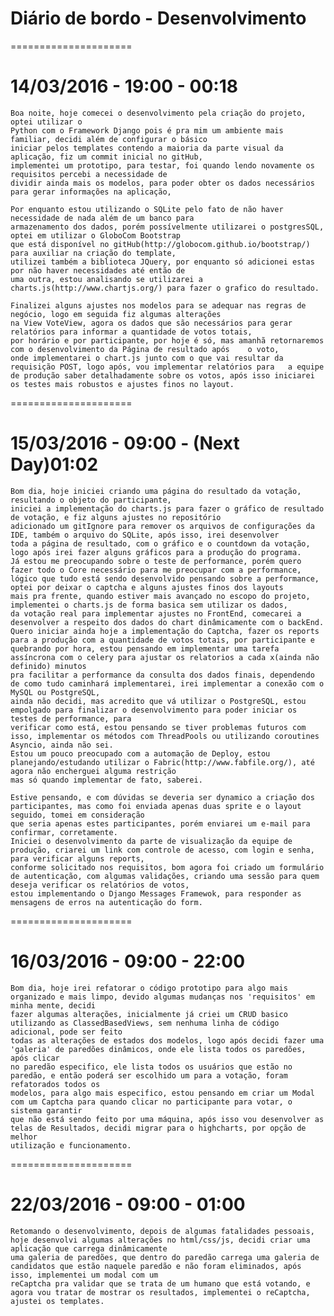 # Diário de bordo - Desenvolvimento
=====================
# 14/03/2016 - 19:00 - 00:18
	Boa noite, hoje comecei o desenvolvimento pela criação do projeto, optei utilizar o 
	Python com o Framework Django pois é pra mim um ambiente mais familiar, decidi além de configurar o básico 
	iniciar pelos templates contendo a maioria da parte visual da aplicação, fiz um commit inicial no gitHub, 
	implementei um prototipo, para testar, foi quando lendo novamente os requisitos percebi a necessidade de 
	dividir ainda mais os modelos, para poder obter os dados necessários para gerar informações na aplicação, 

	Por enquanto estou utilizando o SQLite pelo fato de não haver necessidade de nada além de um banco para
	armazenamento dos dados, porém possívelmente utilizarei o postgresSQL, optei em utilizar o GloboCom Bootstrap
	que está disponível no gitHub(http://globocom.github.io/bootstrap/) para auxiliar na criação do template,
	utilizei também a biblioteca JQuery, por enquanto só adicionei estas por não haver necessidades até então de 
	uma outra, estou analisando se utilizarei a charts.js(http://www.chartjs.org/) para fazer o grafico do resultado.

	Finalizei alguns ajustes nos modelos para se adequar nas regras de negócio, logo em seguida fiz algumas alterações
	na View VoteView, agora os dados que são necessários para gerar relatórios para informar a quantidade de votos totais,
	por horário e por participante, por hoje é só, mas amanhã retornaremos com o desenvolvimento da Página de resultado após 	o voto,
	onde implementarei o chart.js junto com o que vai resultar da requisição POST, logo após, vou implementar relatórios para 	a equipe
	de produção saber detalhadamente sobre os votos, após isso iniciarei os testes mais robustos e ajustes finos no layout.
=====================
# 15/03/2016 - 09:00 -  (Next Day)01:02
	Bom dia, hoje iniciei criando uma página do resultado da votação, resultando o objeto do participante,
	iniciei a implementação do charts.js para fazer o gráfico de resultado de votação, e fiz alguns ajustes no repositório
	adicionado um gitIgnore para remover os arquivos de configurações da IDE, também o arquivo do SQLite, após isso, irei desenvolver
	toda a página de resultado, com o gráfico e o countdown da votação, logo após irei fazer alguns gráficos para a produção do programa.
	Já estou me preocupando sobre o teste de performance, porém quero fazer todo o Core necessário para me preocupar com a performance,
	lógico que tudo está sendo desenvolvido pensando sobre a performance, optei por deixar o captcha e alguns ajustes finos dos layouts
	mais pra frente, quando estiver mais avançado no escopo do projeto, implementei o charts.js de forma basica sem utilizar os dados, 
	da votação real para implementar ajustes no FrontEnd, comecarei a desenvolver a respeito dos dados do chart dinâmicamente com o backEnd.
	Quero iniciar ainda hoje a implementação do Captcha, fazer os reports para a produção com a quantidade de votos totais, por participante e 
	quebrando por hora, estou pensando em implementar uma tarefa assíncrona com o celery para ajustar os relatorios a cada x(ainda não definido) minutos 
	pra facilitar a performance da consulta dos dados finais, dependendo de como tudo caminhará implementarei, irei implementar a conexão com o MySQL ou PostgreSQL,
	ainda não decidi, mas acredito que vá utilizar o PostgreSQL, estou empolgado para finalizar o desenvolvimento para poder iniciar os testes de performance, para
	verificar como está, estou pensando se tiver problemas futuros com isso, implementar os métodos com ThreadPools ou utilizando coroutines Asyncio, ainda não sei.
	Estou um pouco preocupado com a automação de Deploy, estou planejando/estudando utilizar o Fabric(http://www.fabfile.org/), até agora não encherguei alguma restrição
	mas só quando implementar de fato, saberei.
	
	Estive pensando, e com dúvidas se deveria ser dynamico a criação dos participantes, mas como foi enviada apenas duas sprite e o layout seguido, tomei em consideração
	que seria apenas estes participantes, porém enviarei um e-mail para confirmar, corretamente.
	Iniciei o desenvolvimento da parte de visualização da equipe de produção, criarei um link com controle de acesso, com login e senha,  para verificar alguns reports,
	conforme solicitado nos requisitos, bom agora foi criado um formulário de autenticação, com algumas validações, criando uma sessão para quem deseja verificar os relatórios de votos,
	estou implementando o Django Messages Framewok, para responder as mensagens de erros na autenticação do form.

=====================
# 16/03/2016 - 09:00 - 22:00
	Bom dia, hoje irei refatorar o código prototipo para algo mais organizado e mais limpo, devido algumas mudanças nos 'requisitos' em minha mente, decidi
	fazer algumas alterações, inicialmente já criei um CRUD basico utilizando as ClassedBasedViews, sem nenhuma linha de código adicional, pode ser feito
	todas as alterações de estados dos modelos, logo após decidi fazer uma 'galeria' de paredões dinâmicos, onde ele lista todos os paredões, após clicar
	no paredão especifico, ele lista todos os usuários que estão no paredão, e então poderá ser escolhido um para a votação, foram refatorados todos os 
	modelos, para algo mais especifico, estou pensando em criar um Modal com um Captcha para quando clicar no participante para votar, o sistema garantir
	que não está sendo feito por uma máquina, após isso vou desenvolver as telas de Resultados, decidi migrar para o highcharts, por opção de melhor
	utilização e funcionamento.
	
=====================
# 22/03/2016 - 09:00 - 01:00
	Retomando o desenvolvimento, depois de algumas fatalidades pessoais, hoje desenvolvi algumas alterações no html/css/js, decidi criar uma aplicação que carrega dinâmicamente
	uma galeria de paredões, que dentro do paredão carrega uma galeria de candidatos que estão naquele paredão e não foram eliminados, após isso, implementei um modal com um 
	reCaptcha pra validar que se trata de um humano que está votando, e agora vou tratar de mostrar os resultados, implementei o reCaptcha, ajustei os templates.


	
